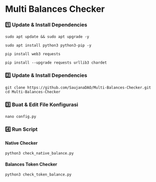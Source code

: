 # Multi Balances Checker

### 1️⃣ Update & Install Dependencies
```
sudo apt update && sudo apt upgrade -y
```
```
sudo apt install python3 python3-pip -y
```
```
pip install web3 requests
```
```
pip install --upgrade requests urllib3 chardet
```

### 2️⃣ Update & Install Dependencies
```
git clone https://github.com/SaujanaDAO/Multi-Balances-Checker.git
cd Multi-Balances-Checker
```
### 3️⃣ Buat & Edit File Konfigurasi
```
nano config.py
```

### 4️⃣ Run Script
#### Native Checker
```
python3 check_native_balance.py
```
#### Balances Token Checker
```
python3 check_token_balance.py
```
